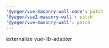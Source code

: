 ```yaml
---
'@yeger/vue-masonry-wall-core': patch
'@yeger/vue2-masonry-wall': patch
'@yeger/vue-masonry-wall': patch
---
```


externalize vue-lib-adapter
